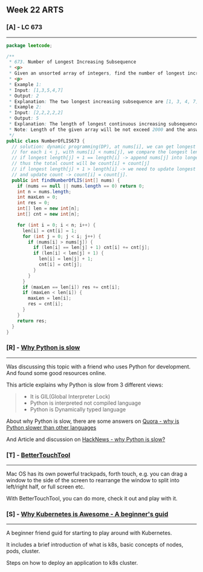 ## Week 22 ARTS

### [A] - LC 673
---
```java
package leetcode;

/**
 * 673. Number of Longest Increasing Subsequence
 * <p>
 * Given an unsorted array of integers, find the number of longest increasing subsequence.
 * <p>
 * Example 1:
 * Input: [1,3,5,4,7]
 * Output: 2
 * Explanation: The two longest increasing subsequence are [1, 3, 4, 7] and [1, 3, 5, 7].
 * Example 2:
 * Input: [2,2,2,2,2]
 * Output: 5
 * Explanation: The length of longest continuous increasing subsequence is 1, and there are 5 subsequences' length is 1, so output 5.
 * Note: Length of the given array will be not exceed 2000 and the answer is guaranteed to be fit in 32-bit signed int.
 */
public class NumberOfLIS673 {
  // solution: dynamic programming(DP), at nums[i], we can get longest length[i], and counts[i],
  // for each i < j, with nums[i] < nums[j], we compare the longest length length[i] and length[j],
  // if longest length[j] + 1 == length[i] -> append nums[j] into longest length[i] -> length[i] + 1.
  // thus the total count will be count[i] + count[j]
  // if longest length[j] + 1 > length[i] -> we need to update longest length[i] = length[j] + 1, 
  // and update count -> count[i] = count[j].
  public int findNumberOfLIS(int[] nums) {
    if (nums == null || nums.length == 0) return 0;
    int n = nums.length;
    int maxLen = 0;
    int res = 0;
    int[] len = new int[n];
    int[] cnt = new int[n];

    for (int i = 0; i < n; i++) {
      len[i] = cnt[i] = 1;
      for (int j = 0; j < i; j++) {
        if (nums[i] > nums[j]) {
          if (len[i] == len[j] + 1) cnt[i] += cnt[j];
          if (len[i] < len[j] + 1) {
            len[i] = len[j] + 1;
            cnt[i] = cnt[j];
          }
        }
      }
      if (maxLen == len[i]) res += cnt[i];
      if (maxLen < len[i]) {
        maxLen = len[i];
        res = cnt[i];
      }
    }
    return res;
  }
}
```


### [R] - [Why Python is slow](https://hackernoon.com/why-is-python-so-slow-e5074b6fe55b)
---
Was discussing this topic with a friend who uses Python for development. And found some good resources online. 

This article explains why Python is slow from 3 different views:
>- It is GIL(Global Interpreter Lock)
>- Python is interpreted not compiled language
>- Python is Dynamically typed language

About why Python is slow, there are some answers on [Quora - why is Python slower than other languages](https://www.quora.com/Why-is-Python-slower-than-other-languages)

And Article and discussion on [HackNews - why Python is slow?](https://news.ycombinator.com/item?id=12025309)


### [T] - [BetterTouchTool](https://folivora.ai/)
---
Mac OS has its own powerful trackpads, forth touch, e.g. you can drag a window to the side of the screen to rearrange the window to split into left/right half, or full screen etc.

With BetterTouchTool, you can do more, check it out and play with it.  

### [S] - [Why Kubernetes is Awesome - A beginner's guid](https://medium.com/@jandavid.staerk/why-kubernetes-is-awesome-9f7ff0186996)
---

A beginner friend guid for starting to play around with Kubernetes. 

It includes a brief introduction of what is k8s, basic concepts of nodes, pods, cluster.

Steps on how to deploy an application to k8s cluster.
